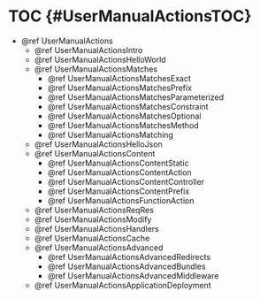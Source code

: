 TOC {#UserManualActionsTOC}
===========================

- @ref UserManualActions
  - @ref UserManualActionsIntro
  - @ref UserManualActionsHelloWorld
  - @ref UserManualActionsMatches
    - @ref UserManualActionsMatchesExact
    - @ref UserManualActionsMatchesPrefix
    - @ref UserManualActionsMatchesParameterized
    - @ref UserManualActionsMatchesConstraint
    - @ref UserManualActionsMatchesOptional
    - @ref UserManualActionsMatchesMethod
    - @ref UserManualActionsMatching
  - @ref UserManualActionsHelloJson
  - @ref UserManualActionsContent
    - @ref UserManualActionsContentStatic
    - @ref UserManualActionsContentAction
    - @ref UserManualActionsContentController
    - @ref UserManualActionsContentPrefix
    - @ref UserManualActionsFunctionAction
  - @ref UserManualActionsReqRes
  - @ref UserManualActionsModify
  - @ref UserManualActionsHandlers
  - @ref UserManualActionsCache
  - @ref UserManualActionsAdvanced
    - @ref UserManualActionsAdvancedRedirects
    - @ref UserManualActionsAdvancedBundles
    - @ref UserManualActionsAdvancedMiddleware
  - @ref UserManualActionsApplicationDeployment
